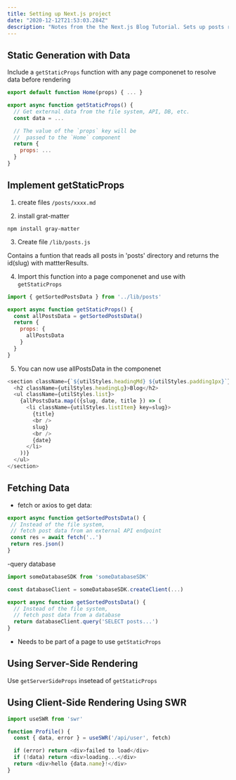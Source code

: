 ```yaml
---
title: Setting up Next.js project
date: "2020-12-12T21:53:03.284Z"
description: "Notes from the the Next.js Blog Tutorial. Sets up posts routes with static data."
---
```

## Static Generation with Data

  Include a ``` getStaticProps ``` function with any page componenet to resolve data before rendering


```js
export default function Home(props) { ... }

export async function getStaticProps() {
  // Get external data from the file system, API, DB, etc.
  const data = ...

  // The value of the `props` key will be
  //  passed to the `Home` component
  return {
    props: ...
  }
}
```

## Implement getStaticProps

1. create files ``` /posts/xxxx.md ```

2. install grat-matter

``` 
npm install gray-matter 
```

3. Create file ``` /lib/posts.js ```

Contains a funtion that reads all posts in 'posts' directory 
and returns the id(slug) with mattterResults. 

4. Import this function into a page componenet and use with ``` getStaticProps ```

```js 
import { getSortedPostsData } from '../lib/posts'

export async function getStaticProps() {
  const allPostsData = getSortedPostsData()
  return {
    props: {
      allPostsData
    }
  }
}
```

5. You can now use allPostsData in the componenet

```js
<section className={`${utilStyles.headingMd} ${utilStyles.padding1px}`}>
  <h2 className={utilStyles.headingLg}>Blog</h2>
  <ul className={utilStyles.list}>
    {allPostsData.map(({slug, date, title }) => (
      <li className={utilStyles.listItem} key=slug}>
        {title}
        <br />
        slug}
        <br />
        {date}
      </li>
    ))}
  </ul>
</section>
```
## Fetching Data

- fetch or axios to get data: 
 ```js
 export async function getSortedPostsData() {
  // Instead of the file system,
  // fetch post data from an external API endpoint
  const res = await fetch('..')
  return res.json()
}
```

-query database

```js
import someDatabaseSDK from 'someDatabaseSDK'

const databaseClient = someDatabaseSDK.createClient(...)

export async function getSortedPostsData() {
  // Instead of the file system,
  // fetch post data from a database
  return databaseClient.query('SELECT posts...')
}
```

- Needs to be part of a page to use ``` getStaticProps ```


## Using Server-Side Rendering

Use ``` getServerSideProps ``` insetead of ``` getStaticProps ```

  
## Using Client-Side Rendering Using SWR

```js
import useSWR from 'swr'

function Profile() {
  const { data, error } = useSWR('/api/user', fetch)

  if (error) return <div>failed to load</div>
  if (!data) return <div>loading...</div>
  return <div>hello {data.name}!</div>
}
```